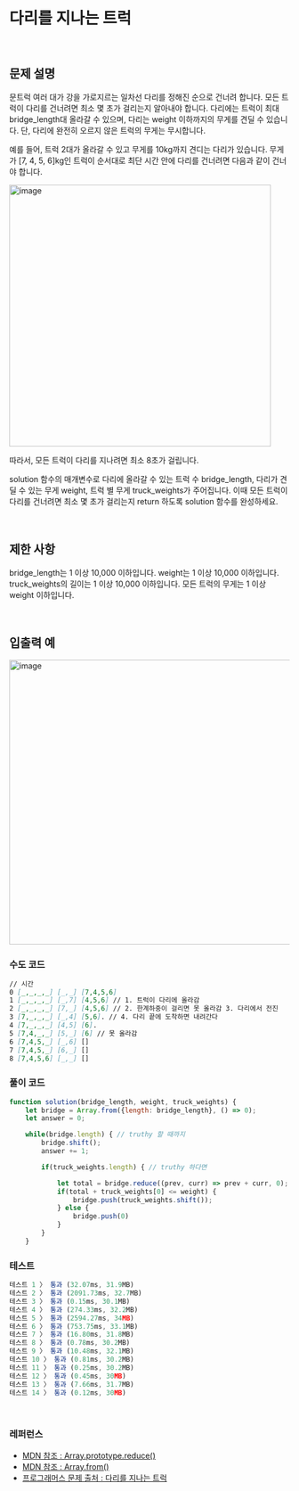 # 다리를 지나는 트럭

</br>

## 문제 설명

문트럭 여러 대가 강을 가로지르는 일차선 다리를 정해진 순으로 건너려 합니다. 모든 트럭이 다리를 건너려면 최소 몇 초가 걸리는지 알아내야 합니다. 다리에는 트럭이 최대 bridge_length대 올라갈 수 있으며, 다리는 weight 이하까지의 무게를 견딜 수 있습니다. 단, 다리에 완전히 오르지 않은 트럭의 무게는 무시합니다.

예를 들어, 트럭 2대가 올라갈 수 있고 무게를 10kg까지 견디는 다리가 있습니다. 무게가 [7, 4, 5, 6]kg인 트럭이 순서대로 최단 시간 안에 다리를 건너려면 다음과 같이 건너야 합니다.

<img width="470" alt="image" src="https://user-images.githubusercontent.com/53133662/176192521-21cafc78-8f2f-4e47-a8c1-df1940c9d3c1.png">

따라서, 모든 트럭이 다리를 지나려면 최소 8초가 걸립니다.

solution 함수의 매개변수로 다리에 올라갈 수 있는 트럭 수 bridge_length, 다리가 견딜 수 있는 무게 weight, 트럭 별 무게 truck_weights가 주어집니다. 이때 모든 트럭이 다리를 건너려면 최소 몇 초가 걸리는지 return 하도록 solution 함수를 완성하세요.

</br>

## 제한 사항

bridge_length는 1 이상 10,000 이하입니다.
weight는 1 이상 10,000 이하입니다.
truck_weights의 길이는 1 이상 10,000 이하입니다.
모든 트럭의 무게는 1 이상 weight 이하입니다.

</br>

## 입출력 예

<img width="511" alt="image" src="https://user-images.githubusercontent.com/53133662/176192753-2e87667a-7820-41d0-bb9a-e8eabe60ea25.png">

</br>

### 수도 코드

```md
// 시간
0 [_,_,_,_] [_,_] [7,4,5,6]
1 [_,_,_,_] [_,7] [4,5,6] // 1. 트럭이 다리에 올라감
2 [_,_,_,_] [7,_] [4,5,6] // 2. 한계하중이 걸리면 못 올라감 3. 다리에서 전진
3 [7,_,_,_] [_,4] [5,6]. // 4. 다리 끝에 도착하면 내려간다
4 [7,_,_,_] [4,5] [6].
5 [7,4,_,_] [5,_] [6] // 못 올라감
6 [7,4,5,_] [_,6] []
7 [7,4,5,_] [6,_] []
8 [7,4,5,6] [_,_] []
```

### 풀이 코드

```js
function solution(bridge_length, weight, truck_weights) {
    let bridge = Array.from({length: bridge_length}, () => 0);
    let answer = 0;

    while(bridge.length) { // truthy 할 때까지
        bridge.shift();
        answer += 1;

        if(truck_weights.length) { // truthy 하다면

            let total = bridge.reduce((prev, curr) => prev + curr, 0);
            if(total + truck_weights[0] <= weight) {
                bridge.push(truck_weights.shift());
            } else {
                bridge.push(0)
            }
        }
    }
```

### 테스트

```js
테스트 1 〉	통과 (32.07ms, 31.9MB)
테스트 2 〉	통과 (2091.73ms, 32.7MB)
테스트 3 〉	통과 (0.15ms, 30.1MB)
테스트 4 〉	통과 (274.33ms, 32.2MB)
테스트 5 〉	통과 (2594.27ms, 34MB)
테스트 6 〉	통과 (753.75ms, 33.1MB)
테스트 7 〉	통과 (16.80ms, 31.8MB)
테스트 8 〉	통과 (0.78ms, 30.2MB)
테스트 9 〉	통과 (10.48ms, 32.1MB)
테스트 10 〉 통과 (0.81ms, 30.2MB)
테스트 11 〉 통과 (0.25ms, 30.2MB)
테스트 12 〉 통과 (0.45ms, 30MB)
테스트 13 〉 통과 (7.66ms, 31.7MB)
테스트 14 〉 통과 (0.12ms, 30MB)
```

</br>

### 레퍼런스

- [ MDN 참조 : Array.prototype.reduce() ](https://developer.mozilla.org/ko/docs/Web/JavaScript/Reference/Global_Objects/Array/Reduce)
- [ MDN 참조 : Array.from() ](https://developer.mozilla.org/ko/docs/Web/JavaScript/Reference/Global_Objects/Array/from)
- [ 프로그래머스 문제 출처 : 다리를 지나는 트럭 ](https://programmers.co.kr/learn/courses/30/lessons/42583)

</br>
